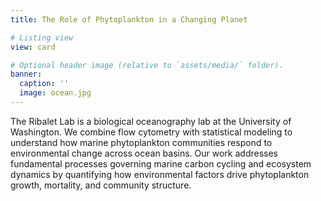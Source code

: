 ```yaml
---
title: The Role of Phytoplankton in a Changing Planet

# Listing view
view: card

# Optional header image (relative to `assets/media/` folder).
banner:
  caption: ''
  image: ocean.jpg
---  
```

The Ribalet Lab is a biological oceanography lab at the University of Washington. We combine flow cytometry with statistical modeling to understand how marine phytoplankton communities respond to environmental change across ocean basins. Our work addresses fundamental processes governing marine carbon cycling and ecosystem dynamics by quantifying how environmental factors drive phytoplankton growth, mortality, and community structure.

<br>